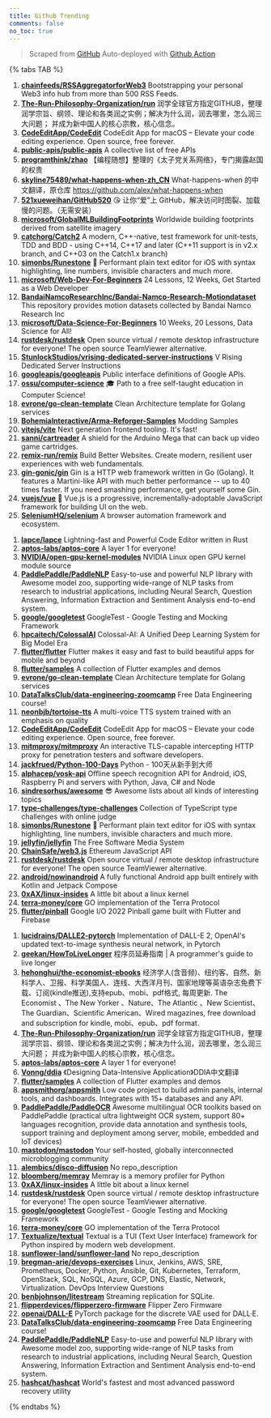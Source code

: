 ```yaml
---
title: Github Trending
comments: false
no_toc: true
---
```


> Scraped from [GitHub](https://github.com/trending)
Auto-deployed with [Github Action](https://docs.github.com/en/actions)

{% tabs TAB %}
<!-- tab Daily -->
1. [**chainfeeds/RSSAggregatorforWeb3**](https://github.com/chainfeeds/RSSAggregatorforWeb3)
Bootstrapping your personal Web3 info hub from more than 500 RSS Feeds.
2. [**The-Run-Philosophy-Organization/run**](https://github.com/The-Run-Philosophy-Organization/run)
润学全球官方指定GITHUB，整理润学宗旨、纲领、理论和各类润之实例；解决为什么润，润去哪里，怎么润三大问题； 并成为新中国人的核心宗教，核心信念。
3. [**CodeEditApp/CodeEdit**](https://github.com/CodeEditApp/CodeEdit)
CodeEdit App for macOS – Elevate your code editing experience. Open source, free forever.
4. [**public-apis/public-apis**](https://github.com/public-apis/public-apis)
A collective list of free APIs
5. [**programthink/zhao**](https://github.com/programthink/zhao)
【编程随想】整理的《太子党关系网络》，专门揭露赵国的权贵
6. [**skyline75489/what-happens-when-zh_CN**](https://github.com/skyline75489/what-happens-when-zh_CN)
What-happens-when 的中文翻译，原仓库 https://github.com/alex/what-happens-when
7. [**521xueweihan/GitHub520**](https://github.com/521xueweihan/GitHub520)
😘 让你“爱”上 GitHub，解决访问时图裂、加载慢的问题。（无需安装）
8. [**microsoft/GlobalMLBuildingFootprints**](https://github.com/microsoft/GlobalMLBuildingFootprints)
Worldwide building footprints derived from satellite imagery
9. [**catchorg/Catch2**](https://github.com/catchorg/Catch2)
A modern, C++-native, test framework for unit-tests, TDD and BDD - using C++14, C++17 and later (C++11 support is in v2.x branch, and C++03 on the Catch1.x branch)
10. [**simonbs/Runestone**](https://github.com/simonbs/Runestone)
📝 Performant plain text editor for iOS with syntax highlighting, line numbers, invisible characters and much more.
11. [**microsoft/Web-Dev-For-Beginners**](https://github.com/microsoft/Web-Dev-For-Beginners)
24 Lessons, 12 Weeks, Get Started as a Web Developer
12. [**BandaiNamcoResearchInc/Bandai-Namco-Research-Motiondataset**](https://github.com/BandaiNamcoResearchInc/Bandai-Namco-Research-Motiondataset)
This repository provides motion datasets collected by Bandai Namco Research Inc
13. [**microsoft/Data-Science-For-Beginners**](https://github.com/microsoft/Data-Science-For-Beginners)
10 Weeks, 20 Lessons, Data Science for All!
14. [**rustdesk/rustdesk**](https://github.com/rustdesk/rustdesk)
Open source virtual / remote desktop infrastructure for everyone! The open source TeamViewer alternative.
15. [**StunlockStudios/vrising-dedicated-server-instructions**](https://github.com/StunlockStudios/vrising-dedicated-server-instructions)
V Rising Dedicated Server Instructions
16. [**googleapis/googleapis**](https://github.com/googleapis/googleapis)
Public interface definitions of Google APIs.
17. [**ossu/computer-science**](https://github.com/ossu/computer-science)
🎓 Path to a free self-taught education in Computer Science!
18. [**evrone/go-clean-template**](https://github.com/evrone/go-clean-template)
Clean Architecture template for Golang services
19. [**BohemiaInteractive/Arma-Reforger-Samples**](https://github.com/BohemiaInteractive/Arma-Reforger-Samples)
Modding Samples
20. [**vitejs/vite**](https://github.com/vitejs/vite)
Next generation frontend tooling. It's fast!
21. [**sanni/cartreader**](https://github.com/sanni/cartreader)
A shield for the Arduino Mega that can back up video game cartridges.
22. [**remix-run/remix**](https://github.com/remix-run/remix)
Build Better Websites. Create modern, resilient user experiences with web fundamentals.
23. [**gin-gonic/gin**](https://github.com/gin-gonic/gin)
Gin is a HTTP web framework written in Go (Golang). It features a Martini-like API with much better performance -- up to 40 times faster. If you need smashing performance, get yourself some Gin.
24. [**vuejs/vue**](https://github.com/vuejs/vue)
🖖 Vue.js is a progressive, incrementally-adoptable JavaScript framework for building UI on the web.
25. [**SeleniumHQ/selenium**](https://github.com/SeleniumHQ/selenium)
A browser automation framework and ecosystem.
<!-- endtab -->
<!-- tab Weekly -->
1. [**lapce/lapce**](https://github.com/lapce/lapce)
Lightning-fast and Powerful Code Editor written in Rust
2. [**aptos-labs/aptos-core**](https://github.com/aptos-labs/aptos-core)
A layer 1 for everyone!
3. [**NVIDIA/open-gpu-kernel-modules**](https://github.com/NVIDIA/open-gpu-kernel-modules)
NVIDIA Linux open GPU kernel module source
4. [**PaddlePaddle/PaddleNLP**](https://github.com/PaddlePaddle/PaddleNLP)
Easy-to-use and powerful NLP library with Awesome model zoo, supporting wide-range of NLP tasks from research to industrial applications, including Neural Search, Question Answering, Information Extraction and Sentiment Analysis end-to-end system.
5. [**google/googletest**](https://github.com/google/googletest)
GoogleTest - Google Testing and Mocking Framework
6. [**hpcaitech/ColossalAI**](https://github.com/hpcaitech/ColossalAI)
Colossal-AI: A Unified Deep Learning System for Big Model Era
7. [**flutter/flutter**](https://github.com/flutter/flutter)
Flutter makes it easy and fast to build beautiful apps for mobile and beyond
8. [**flutter/samples**](https://github.com/flutter/samples)
A collection of Flutter examples and demos
9. [**evrone/go-clean-template**](https://github.com/evrone/go-clean-template)
Clean Architecture template for Golang services
10. [**DataTalksClub/data-engineering-zoomcamp**](https://github.com/DataTalksClub/data-engineering-zoomcamp)
Free Data Engineering course!
11. [**neonbjb/tortoise-tts**](https://github.com/neonbjb/tortoise-tts)
A multi-voice TTS system trained with an emphasis on quality
12. [**CodeEditApp/CodeEdit**](https://github.com/CodeEditApp/CodeEdit)
CodeEdit App for macOS – Elevate your code editing experience. Open source, free forever.
13. [**mitmproxy/mitmproxy**](https://github.com/mitmproxy/mitmproxy)
An interactive TLS-capable intercepting HTTP proxy for penetration testers and software developers.
14. [**jackfrued/Python-100-Days**](https://github.com/jackfrued/Python-100-Days)
Python - 100天从新手到大师
15. [**alphacep/vosk-api**](https://github.com/alphacep/vosk-api)
Offline speech recognition API for Android, iOS, Raspberry Pi and servers with Python, Java, C# and Node
16. [**sindresorhus/awesome**](https://github.com/sindresorhus/awesome)
😎 Awesome lists about all kinds of interesting topics
17. [**type-challenges/type-challenges**](https://github.com/type-challenges/type-challenges)
Collection of TypeScript type challenges with online judge
18. [**simonbs/Runestone**](https://github.com/simonbs/Runestone)
📝 Performant plain text editor for iOS with syntax highlighting, line numbers, invisible characters and much more.
19. [**jellyfin/jellyfin**](https://github.com/jellyfin/jellyfin)
The Free Software Media System
20. [**ChainSafe/web3.js**](https://github.com/ChainSafe/web3.js)
Ethereum JavaScript API
21. [**rustdesk/rustdesk**](https://github.com/rustdesk/rustdesk)
Open source virtual / remote desktop infrastructure for everyone! The open source TeamViewer alternative.
22. [**android/nowinandroid**](https://github.com/android/nowinandroid)
A fully functional Android app built entirely with Kotlin and Jetpack Compose
23. [**0xAX/linux-insides**](https://github.com/0xAX/linux-insides)
A little bit about a linux kernel
24. [**terra-money/core**](https://github.com/terra-money/core)
GO implementation of the Terra Protocol
25. [**flutter/pinball**](https://github.com/flutter/pinball)
Google I/O 2022 Pinball game built with Flutter and Firebase
<!-- endtab -->
<!-- tab Monthly -->
1. [**lucidrains/DALLE2-pytorch**](https://github.com/lucidrains/DALLE2-pytorch)
Implementation of DALL-E 2, OpenAI's updated text-to-image synthesis neural network, in Pytorch
2. [**geekan/HowToLiveLonger**](https://github.com/geekan/HowToLiveLonger)
程序员延寿指南 | A programmer's guide to live longer
3. [**hehonghui/the-economist-ebooks**](https://github.com/hehonghui/the-economist-ebooks)
经济学人(含音频)、纽约客、自然、新科学人、卫报、科学美国人、连线、大西洋月刊、国家地理等英语杂志免费下载、订阅(kindle推送),支持epub、mobi、pdf格式, 每周更新. The Economist 、The New Yorker 、Nature、The Atlantic 、New Scientist、The Guardian、Scientific American、Wired magazines, free download and subscription for kindle, mobi、epub、pdf format.
4. [**The-Run-Philosophy-Organization/run**](https://github.com/The-Run-Philosophy-Organization/run)
润学全球官方指定GITHUB，整理润学宗旨、纲领、理论和各类润之实例；解决为什么润，润去哪里，怎么润三大问题； 并成为新中国人的核心宗教，核心信念。
5. [**aptos-labs/aptos-core**](https://github.com/aptos-labs/aptos-core)
A layer 1 for everyone!
6. [**Vonng/ddia**](https://github.com/Vonng/ddia)
《Designing Data-Intensive Application》DDIA中文翻译
7. [**flutter/samples**](https://github.com/flutter/samples)
A collection of Flutter examples and demos
8. [**appsmithorg/appsmith**](https://github.com/appsmithorg/appsmith)
Low code project to build admin panels, internal tools, and dashboards. Integrates with 15+ databases and any API.
9. [**PaddlePaddle/PaddleOCR**](https://github.com/PaddlePaddle/PaddleOCR)
Awesome multilingual OCR toolkits based on PaddlePaddle (practical ultra lightweight OCR system, support 80+ languages recognition, provide data annotation and synthesis tools, support training and deployment among server, mobile, embedded and IoT devices)
10. [**mastodon/mastodon**](https://github.com/mastodon/mastodon)
Your self-hosted, globally interconnected microblogging community
11. [**alembics/disco-diffusion**](https://github.com/alembics/disco-diffusion)
No repo_description
12. [**bloomberg/memray**](https://github.com/bloomberg/memray)
Memray is a memory profiler for Python
13. [**0xAX/linux-insides**](https://github.com/0xAX/linux-insides)
A little bit about a linux kernel
14. [**rustdesk/rustdesk**](https://github.com/rustdesk/rustdesk)
Open source virtual / remote desktop infrastructure for everyone! The open source TeamViewer alternative.
15. [**google/googletest**](https://github.com/google/googletest)
GoogleTest - Google Testing and Mocking Framework
16. [**terra-money/core**](https://github.com/terra-money/core)
GO implementation of the Terra Protocol
17. [**Textualize/textual**](https://github.com/Textualize/textual)
Textual is a TUI (Text User Interface) framework for Python inspired by modern web development.
18. [**sunflower-land/sunflower-land**](https://github.com/sunflower-land/sunflower-land)
No repo_description
19. [**bregman-arie/devops-exercises**](https://github.com/bregman-arie/devops-exercises)
Linux, Jenkins, AWS, SRE, Prometheus, Docker, Python, Ansible, Git, Kubernetes, Terraform, OpenStack, SQL, NoSQL, Azure, GCP, DNS, Elastic, Network, Virtualization. DevOps Interview Questions
20. [**benbjohnson/litestream**](https://github.com/benbjohnson/litestream)
Streaming replication for SQLite.
21. [**flipperdevices/flipperzero-firmware**](https://github.com/flipperdevices/flipperzero-firmware)
Flipper Zero Firmware
22. [**openai/DALL-E**](https://github.com/openai/DALL-E)
PyTorch package for the discrete VAE used for DALL·E.
23. [**DataTalksClub/data-engineering-zoomcamp**](https://github.com/DataTalksClub/data-engineering-zoomcamp)
Free Data Engineering course!
24. [**PaddlePaddle/PaddleNLP**](https://github.com/PaddlePaddle/PaddleNLP)
Easy-to-use and powerful NLP library with Awesome model zoo, supporting wide-range of NLP tasks from research to industrial applications, including Neural Search, Question Answering, Information Extraction and Sentiment Analysis end-to-end system.
25. [**hashcat/hashcat**](https://github.com/hashcat/hashcat)
World's fastest and most advanced password recovery utility
<!-- endtab -->
{% endtabs %}
